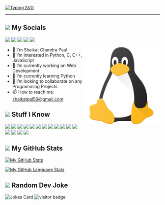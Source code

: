 [![Typing SVG](https://readme-typing-svg.herokuapp.com?font=Helvetica&color=1D0AF6&size=30&center=true&vCenter=true&width=900&lines=Hi+There+!+WellCome)](https://git.io/typing-svg)
<hr>

<h2><img src="https://media.giphy.com/media/2Wg89Ea84IMmkxMngo/giphy.gif" height="20"> My Socials</h2> 
<p>
  <a href="mailto:shaikatpal56@gmail.com" target="_blank"><img height="28" src = "https://img.shields.io/badge/email-8B89CC?&style=for-the-badge&logo=protonmail&logoColor=white"></a>
  <a href="https://www.linkedin.com/in/shaikat-paul" target="_blank"> <img height="28" src = "https://img.shields.io/badge/-LinkedIn-0e76a8?style=for-the-badge&logo=Linkedin&logoColor=white"></a>
  <a href="https://twitter.com/pal_shaikat" target="_blank"><img height="28" src = "https://img.shields.io/badge/-Twitter-00acee?style=for-the-badge&logo=Twitter&logoColor=white"></a>
  <a href="#" target="_blank"><img height="30" src = "https://img.shields.io/badge/DEV.TO-%230A0A0A.svg?&style=for-the-badge&logo=dev-dot-to&logoColor=white"></a>
  <a href="#" target="_blank"><img height="28" src = "https://img.shields.io/badge/-Instagram-e95950?style=for-the-badge&logo=Instagram&logoColor=white"></a>
</p>

<img align ="right" src = "linux.png" width="250" height="250">

- 👋 I'm Shaikat Chandra Paul
- 👀 I’m interested in Python, C, C++, JavaScript
- 🔭 I’m currently working on Web Development
- 🌱 I’m currently learning Python
- 👯 I’m looking to collaborate on any Programming Projects
- 📫 How to reach me: shaikatpal56@gmail.com

<h2><img src="https://media.giphy.com/media/VdoIFLsMIlwzfKD520/giphy.gif" height="20"> Stuff I Know</h2> 

<p>
<img src="https://img.shields.io/badge/-HTML5-E34F26?style=flat-square&logo=html5&logoColor=white" height="25"> 
<img src="https://img.shields.io/badge/-CSS3-1572B6?style=flat-square&logo=css3" height="25"> 
<img src="https://img.shields.io/badge/-C-F7DF1E?style=flat-square&logo=C&logoColor=black" height="25"> 
<img src="https://img.shields.io/badge/-C++-00599C?style=flat-square&logo=c" height="25"> 
<img src="https://img.shields.io/badge/-Linux-black?style=flat-square&logo=Linux" height="25"> 
<img src="https://img.shields.io/badge/-Git-black?style=flat-square&logo=git" height="25"> 
<img src="https://img.shields.io/badge/-GitHub-181717?style=flat-square&logo=github" height="25"> 
<img src="https://img.shields.io/badge/-MongoDB-47A248?style=flat-square&logo=mongodb&logoColor=white" height="25"> 
<!-- <img src="https://img.shields.io/badge/-Docker-black?style=flat-square&logo=docker&logoColor=blue" height="25"> -->
<!-- <img src="https://img.shields.io/badge/-Figma-F24E1E?style=flat-square&logo=figma&logoColor=white" height="25"> -->
<img src="https://img.shields.io/badge/-Canva-20c4cb?style=flat-square&logo=canva&logoColor=white" height="25">
<img src="https://img.shields.io/badge/-Illustrator-ff9a00?style=flat-square&logo=adobe-illustrator&logoColor=white" height="25">
<img src="https://img.shields.io/badge/-ReactJS-E34F26?style=flat-square&logo=react&logoColor=white" height="25">
<img src="https://img.shields.io/badge/-JavaScript-410559?style=flat-square&logo=javascript&logoColor=white" height="25">
<img src="https://img.shields.io/badge/-Python-054d85?style=flat-square&logo=python&logoColor=white" height="25">
<img src="https://img.shields.io/badge/-NodeJS-698505?style=flat-square&logo=node.js&logoColor=white" height="25">
<img src="https://img.shields.io/badge/-Bootstrap-121D33?style=flat-square&logo=bootstrap&logoColor=white" height="25">
<img src="https://img.shields.io/badge/-ExpressJS-DA3940?style=flat-square&logo=Express&logoColor=white" height="25">
</p>

<h2><img src="https://media.giphy.com/media/cj87CxfRtrUifF3Ryk/giphy.gif" height="25"> My GitHub Stats</h2>

[![My GitHub Stats](https://github-readme-stats.vercel.app/api/?username=shaikat17&count_private=true&theme=midnight-purple&show_icons=true)]()

[![My GitHub Language Stats](https://github-readme-stats.vercel.app/api/top-langs/?username=shaikat17&langs_count=7&theme=midnight-purple)]()

<h2><img src="https://media.tenor.com/images/2c67c79dca6f61769ff19a3d23e7a37f/tenor.gif" height="25"> Random Dev Joke</h2>

![Jokes Card](https://readme-jokes.vercel.app/api?bgColor=%23000&textColor=%23ffff&qColor=%23ffffff&aColor=%23ffffff&borderColor=%23&codeColor=%23ffffff)
![visitor badge](https://visitor-badge.glitch.me/badge?page_id=shaikat17.visitor-badge)
